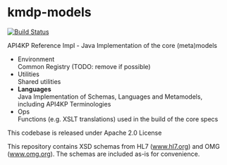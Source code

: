 # kmdp-models
[![Build Status](https://travis-ci.com/API4KBs/kmdp-models.svg?branch=master)](https://travis-ci.com/API4KBs/kmdp-models)

API4KP Reference Impl - Java Implementation of the core (meta)models

* Environment <br/> Common Registry (TODO: remove if possible)
* Utilities <br/> Shared utilities
* <b>Languages</b> <br/> Java Implementation of Schemas, Languages and Metamodels, including API4KP Terminologies
* Ops <br/> Functions (e.g. XSLT translations) used in the build of the core specs

This codebase is released under Apache 2.0 License

This repository contains XSD schemas from HL7 (www.hl7.org) and OMG (www.omg.org). 
The schemas are included as-is for convenience. 


